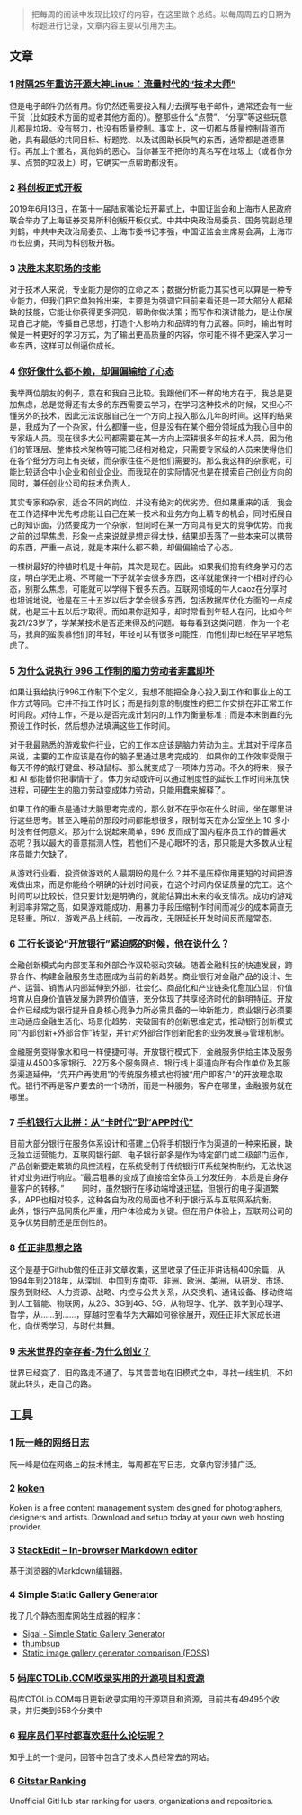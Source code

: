 >把每周的阅读中发现比较好的内容，在这里做个总结。以每周周五的日期为标题进行记录，文章内容主要以引用为主。


## 文章
### 1 [时隔25年重访开源大神Linus：流量时代的“技术大师”](https://mp.weixin.qq.com/s/KWC43nTsL134n6VkSD2x4w)
但是电子邮件仍然有用。你仍然还需要投入精力去撰写电子邮件，通常还会有一些干货（比如技术方面的或者其他方面的）。整那些什么“点赞”、“分享”等这些玩意儿都是垃圾。没有努力，也没有质量控制。事实上，这一切都与质量控制背道而驰，具有最低的共同目标、标题党、以及试图助长戾气的东西，通常都是道德暴行。再加上个匿名，真他妈的恶心。当你甚至不把你的真名写在垃圾上（或者你分享、点赞的垃圾上）时，它确实一点帮助都没有。

### 2 [科创板正式开板](http://www.chinanews.com/cj/2019/06-13/8863451.shtml)

2019年6月13日，在第十一届陆家嘴论坛开幕式上，中国证监会和上海市人民政府联合举办了上海证券交易所科创板开板仪式。中共中央政治局委员、国务院副总理刘鹤，中共中央政治局委员、上海市委书记李强，中国证监会主席易会满，上海市市长应勇，共同为科创板开板。


### 3 [决胜未来职场的技能](https://www.nndev.cn/archives/1913)

对于技术人来说，专业能力是你的立命之本；数据分析能力其实也可以算是一种专业能力，但我们把它单独拎出来，主要是为强调它目前来看还是一项大部分人都稀缺的技能，它能让你获得更多洞见，帮助你做决策；而写作和演讲能力，是让你展现自己才能，传播自己思想，打造个人影响力和品牌的有力武器。同时，输出有时候是一种更好的学习方式，为了输出更高质量的内容，你可能不得不更深入学习一些东西，这样可以倒逼你成长。

### 4 [你好像什么都不赖，却偏偏输给了心态](https://www.nndev.cn/archives/1901)
我举两位朋友的例子，意在和我自己比较。我跟他们不一样的地方在于，我总是更加焦虑，总是觉得还有太多的东西需要去学习，在学习这种技术的时候，又担心不懂另外的技术，因此无法说服自己在一个方向上投入那么几年的时间。这样的结果是，我成为了一个杂家，什么都懂一些，但是没有在某个细分领域成为我心目中的专家级人员。现在很多大公司都需要在某一方向上深耕很多年的技术人员，因为他们的管理层、整体技术架构等可能已经相对稳定，只需要专家级的人员来使得他们在各个细分方向上有突破，而杂家往往不是他们需要的。那么我这样的杂家呢，可能比较适合中小企业和创业企业。而我现在的实际情况也是在摸索自己创业方向的同时，兼任创业公司的技术负责人。

其实专家和杂家，适合不同的岗位，并没有绝对的优劣势。但如果重来的话，我会在工作选择中优先考虑能让自己在某一技术和业务方向上精专的机会，同时拓展自己的知识面，仍然要成为一个杂家，但同时在某一方向具有更大的竞争优势。而我之前的过早焦虑，形象一点来说就是想走得太快，结果却丢落了一些本来可以携带的东西，严重一点说，就是本来什么都不赖，却偏偏输给了心态。

一棵树最好的种植时机是十年前，其次是现在。因此，如果我们抱有终身学习的态度，明白学无止境、不可能一下子就学会很多东西，这样就能保持一个相对好的心态，别那么焦虑，可能就可以学得下很多东西。互联网领域的牛人caoz在分享时也坦诚地说，他是在三十五岁以后才学会很多东西，包括数据库优化方面的一点成就，也是三十五以后才取得。而如果你逛知乎，却时常看到年轻人在问，比如今年我21/23岁了，学某某技术是否还来得及的问题。每每看到这类问题，作为一个老鸟，我真的蛮羡慕他们的年轻，年轻可以有很多可能性，而他们却已经在早早地焦虑了。

### 5 [为什么说执行 996 工作制的脑力劳动者非蠢即坏](https://blog.codingnow.com/2019/05/996.html#more)
如果让我给执行996工作制下个定义，我想不能把全身心投入到工作和事业上的工作方式等同。它并不指工作时长；而是指刻意的制度性的把工作安排在非正常工作时间段。对待工作，不是以是否完成计划内的工作为衡量标准；而是本末倒置的先预设工作时长，然后想办法填满这些工作时间。

对于我最熟悉的游戏软件行业，它的工作本应该是脑力劳动为主。尤其对于程序员来说，主要的工作应该是在你的脑子里通过思考完成的，如果你的工作效率受限于每天不停的敲打键盘、移动鼠标、那么就变成了一项体力劳动。不久的将来，猴子和 AI 都能替你把事情干了。体力劳动或许可以通过制度性的延长工作时间来加快进程，可硬生生的脑力劳动变成体力劳动，只能用蠢来解释了。

如果工作的重点是通过大脑思考完成的，那么就不在乎你在什么时间，坐在哪里进行这些思考。甚至入睡前的那段时间都能想很多，限制每天在办公室坐上 10 多小时没有任何意义。那为什么说起来简单，996 反而成了国内程序员工作的普遍状态呢？我以最大的善意揣测人性，若他们不是心眼坏的话，那只能是大多数从业程序员能力欠缺了。

从游戏行业看，投资做游戏的人最期盼的是什么？并不是压榨你用更短的时间把游戏做出来，而是你能给个明确的计划时间表，在这个时间内保证质量的完工。这个时间可以比较长，但只要计划是明确的，就能估算出未来的收支情况。成功的游戏利润率非常之高，如果游戏能成功，用暴力手段压缩制作时间而减少的成本简直无足轻重。所以，游戏产品上线前，一改再改，无限延长开发时间反而是常态。

### 6 [工行长谈论“开放银行”紧迫感的时候，他在说什么？](https://mp.weixin.qq.com/s/uNabVmhIvhKN-D5Gto9sFg)

金融创新模式向内部变革和外部合作双轮驱动突破。随着金融科技的快速发展，跨界合作、构建金融服务生态圈成为当前的新趋势。商业银行对金融产品的设计、生产、运营、销售从内部延伸到外部，社会化、商品化和产业链条化愈加凸显，价值培育从自身价值链发展为跨界价值链，充分体现了共享经济时代的鲜明特征。开放合作已经成为银行提升自身核心竞争力所必需具备的一种新能力，商业银行必须要主动适应金融生活化、场景化趋势，突破固有的创新思维定式，推动银行创新模式向“内部创新+外部合作”转型，并针对外部合作创新配套的业务发展与管理机制。

金融服务变得像水和电一样便捷可得。开放银行模式下，金融服务供给主体及服务渠道从4500多家银行、22万多个服务网点、银行线上渠道向所有合作单位及其服务渠道延伸，“先开户再使用”的传统服务模式也将被“用户即客户”的开放理念取代。银行不再是客户要去的一个场所，而是一种服务。客户在哪里，金融服务就在哪里。


### 7 [手机银行大比拼：从“卡时代”到“APP时代”](https://www.cebnet.com.cn/20190612/102579822.html)

目前大部分银行在服务体系设计和搭建上仍将手机银行作为渠道的一种来拓展，缺乏独立运营能力。互联网银行部、电子银行部多是作为特定部门或二级部门运作，产品创新要走繁琐的风控流程，在系统受制于传统银行IT系统架构制约，无法快速针对业务进行响应。“最后粗暴的变成了直接给全体员工分发任务，本质是自身存量客户的转移。”　　
同时，虽然银行在移动端增速迅猛，但银行的电子渠道繁多，APP也相对较多，这种各自为政的局面也不利于银行系与互联网系抗衡。　　
此外，银行产品同质化严重，用户体验成为关键。但在用户体验上，互联网公司的竞争优势目前还是压倒性的。


### 8 [任正非思想之路](https://github.com/HuijieL/RenZhengfei)
这个是基于Github做的任正非文章收集，这里收录了任正非讲话稿400余篇，从1994年到2018年，从深圳、中国到东南亚、非洲、欧洲、美洲，从研发、市场、服务到财经、人力资源、战略、内控与公共关系，从交换机、通讯设备、移动终端到人工智能、物联网，从2G、3G到4G、5G，从物理学、化学、数学到心理学、哲学，从……到……，穿越时空看华为大幕如何徐徐展开，观任正非大家成长进化，向优秀学习，与时代共舞。

### 9 [未来世界的幸存者-为什么创业？](http://www.ruanyifeng.com/survivor/index.html)

世界已经变了，旧的路走不通了。与其苦苦地在旧模式之中，寻找一线生机，不如就此转头，走自己的路。



## 工具

### 1 [阮一峰的网络日志](http://www.ruanyifeng.com/blog/)
阮一峰是位在网络上的技术博主，每周都在写日志，文章内容涉猎广泛。

### 2 [koken](http://koken.me/)

Koken is a free content management system designed for photographers, designers and artists. Download and setup today at your own web hosting provider.

### 3 [StackEdit – In-browser Markdown editor](https://stackedit.io/app#)
基于浏览器的Markdown编辑器。

### 4 Simple Static Gallery Generator
找了几个静态图库网站生成器的程序：
* [Sigal - Simple Static Gallery Generator](http://sigal.saimon.org/en/latest/#)
* [thumbsup](https://thumbsup.github.io/)
* [ Static image gallery generator comparison (FOSS)](https://www.nico.schottelius.org/docs/static-image-gallery-generator-comparison/)

### 5 [码库CTOLib.COM收录实用的开源项目和资源](https://www.ctolib.com/)

码库CTOLib.COM每日更新收录实用的开源项目和资源，目前共有49495个收录，并归类到658个分类中

### 6 [程序员们平时都喜欢逛什么论坛呢？](https://www.zhihu.com/question/27145069)
 知乎上的一个提问，回答中包含了技术人员经常去的网站。
 
 
### 6  [Gitstar Ranking](https://gitstar-ranking.com/)

Unofficial GitHub star ranking for users, organizations and repositories.
